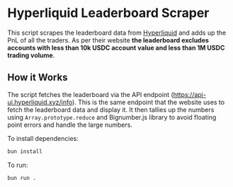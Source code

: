 # Hyperliquid Leaderboard Scraper

This script scrapes the leaderboard data from [Hyperliquid](https://app.hyperliquid.xyz/leaderboard) and adds up the PnL of all the traders. As per their website **the leaderboard excludes accounts with less than 10k USDC account value and less than 1M USDC trading volume**.

## How it Works
The script fetches the leaderboard via the API endpoint (https://api-ui.hyperliquid.xyz/info). This is the same endpoint that the website uses to fetch the leaderboard data and display it. It then tallies up the numbers using `Array.prototype.reduce` and Bignumber.js library to avoid floating point errors and handle the large numbers.

To install dependencies:

```bash
bun install
```

To run:

```bash
bun run .
```

